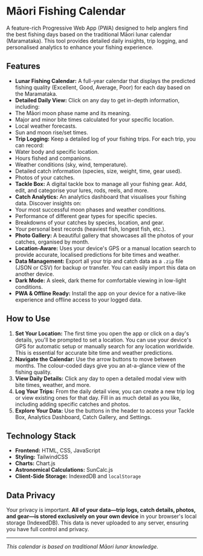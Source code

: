 # Māori Fishing Calendar

A feature-rich Progressive Web App (PWA) designed to help anglers find the best fishing days based on the traditional Māori lunar calendar (Maramataka). This tool provides detailed daily insights, trip logging, and personalised analytics to enhance your fishing experience.

## Features

* **Lunar Fishing Calendar:** A full-year calendar that displays the predicted fishing quality (Excellent, Good, Average, Poor) for each day based on the Maramataka.
* **Detailed Daily View:** Click on any day to get in-depth information, including:
* The Māori moon phase name and its meaning.
* Major and minor bite times calculated for your specific location.
* Local weather forecasts.
* Sun and moon rise/set times.
* **Trip Logging:** Keep a detailed log of your fishing trips. For each trip, you can record:
* Water body and specific location.
* Hours fished and companions.
* Weather conditions (sky, wind, temperature).
* Detailed catch information (species, size, weight, time, gear used).
* Photos of your catches.
* **Tackle Box:** A digital tackle box to manage all your fishing gear. Add, edit, and categorise your lures, rods, reels, and more.
* **Catch Analytics:** An analytics dashboard that visualises your fishing data. Discover insights on:
* Your most successful moon phases and weather conditions.
* Performance of different gear types for specific species.
* Breakdowns of your catches by species, location, and gear.
* Your personal best records (heaviest fish, longest fish, etc.).
* **Photo Gallery:** A beautiful gallery that showcases all the photos of your catches, organised by month.
* **Location-Aware:** Uses your device's GPS or a manual location search to provide accurate, localised predictions for bite times and weather.
* **Data Management:** Export all your trip and catch data as a `.zip` file (JSON or CSV) for backup or transfer. You can easily import this data on another device.
* **Dark Mode:** A sleek, dark theme for comfortable viewing in low-light conditions.
* **PWA & Offline Ready:** Install the app on your device for a native-like experience and offline access to your logged data.

## How to Use

1. **Set Your Location:** The first time you open the app or click on a day's details, you'll be prompted to set a location. You can use your device's GPS for automatic setup or manually search for any location worldwide. This is essential for accurate bite time and weather predictions.
2. **Navigate the Calendar:** Use the arrow buttons to move between months. The colour-coded days give you an at-a-glance view of the fishing quality.
3. **View Daily Details:** Click any day to open a detailed modal view with bite times, weather, and more.
4. **Log Your Trips:** From the daily detail view, you can create a new trip log or view existing ones for that day. Fill in as much detail as you like, including adding specific catches and photos.
5. **Explore Your Data:** Use the buttons in the header to access your Tackle Box, Analytics Dashboard, Catch Gallery, and Settings.

## Technology Stack

* **Frontend:** HTML, CSS, JavaScript
* **Styling:** TailwindCSS
* **Charts:** Chart.js
* **Astronomical Calculations:** SunCalc.js
* **Client-Side Storage:** IndexedDB and `localStorage`

## Data Privacy

Your privacy is important. **All of your data—trip logs, catch details, photos, and gear—is stored exclusively on your own device** in your browser's local storage (IndexedDB). This data is never uploaded to any server, ensuring you have full control and privacy.

---

*This calendar is based on traditional Māori lunar knowledge.*
